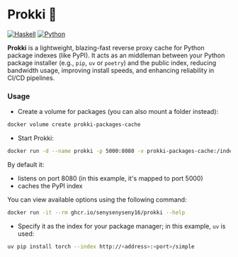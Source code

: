 # Prokki 🦖

[![Haskell](https://img.shields.io/badge/Haskell-5e5086?logo=haskell&logoColor=white)](https://haskell.org)
[![Python](https://img.shields.io/badge/Python-3776AB.svg?style=flat&logo=python&logoColor=white)](https://www.python.org)

**Prokki** is a lightweight, blazing-fast reverse proxy cache for Python package indexes (like PyPI).
It acts as an middleman between your Python package installer (e.g., `pip`, `uv` or `poetry`) and the public index,
reducing bandwidth usage, improving install speeds, and enhancing reliability in CI/CD pipelines.

### Usage

- Create a volume for packages (you can also mount a folder instead):
```bash
docker volume create prokki-packages-cache
```

- Start Prokki:
```bash
docker run -d --name prokki -p 5000:8080 -v prokki-packages-cache:/index-cache ghcr.io/senysenyseny16/prokki
```

By default it:
- listens on port 8080 (in this example, it's mapped to port 5000)
- caches the PyPI index

You can view available options using the following command:
```bash
docker run -it --rm ghcr.io/senysenyseny16/prokki --help
```

- Specify it as the index for your package manager; in this example, `uv` is used:
```bash
uv pip install torch --index http://<address>:<port>/simple
```
